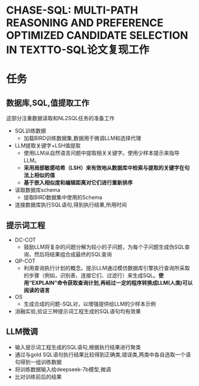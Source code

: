 # CHASE-SQL: MULTI-PATH REASONING AND PREFERENCE OPTIMIZED CANDIDATE SELECTION IN TEXTTO-SQL论文复现工作

# 任务

## 数据库,SQL,值提取工作
这部分注重数据读取和NL2SQL任务的准备工作

- SQL训练数据
  - 加载BIRD训练数据集,数据用于微调LLM和选择代理
- LLM提取关键字+LSH值提取
  - 使用LLM从自然语言问题中提取相关关键字。使用少样本提示来指导LLM。
  - **采用局部敏感哈希（LSH）来有效地从数据库中检索与提取的关键字在句法上相似的值**
  - **基于嵌入相似度和编辑距离对它们进行重新排序**
- 读取数据库schema
  - 提取BIRD数据集中使用的Schema
- 连接数据库执行SQL语句,得到执行结果,所用时间

## 提示词工程
- DC-COT
  - 鼓励LLM将复杂的问题分解为较小的子问题，为每个子问题生成伪SQL查询，然后将结果组合成最终的SQL查询
- QP-COT
  - 利用查询执行计划的概念。提示LLM通过模仿数据库引擎执行查询所采取的步骤（例如，识别表、连接它们、过滤行）来生成SQL。**使用“EXPLAIN”命令获取查询计划,再经过一定的程序转换成LLM(人类)可以阅读的语言**
- OS
  - 生成合成的问题-SQL对，以增强提供给LLM的少样本示例
- 消融实验,验证三种提示词工程生成的SQL语句均有效果

## LLM微调
- 输入提示词工程生成的SQL语句,根据执行结果进行聚类
- 通过与gold SQL语句执行结果比较得到正确类,错误类,两类中各自选取一个语句得到一组训练数据
- 将训练数据输入给deepseek-7b模型,微调
- 比对训练前后的结果